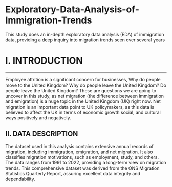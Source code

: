 # Exploratory-Data-Analysis-of-Immigration-Trends
This study does an in-depth exploratory data analysis (EDA) of immigration data, providing a deep inquiry into migration trends seen over several years
# I.	INTRODUCTION 
---
Employee attrition is a significant concern for businesses, Why do people move to the United Kingdom? Why do people leave the United Kingdom? Do people leave the United Kingdom? These are questions we are going to uncover in this study, as net migration (the difference between immigration and emigration) is a huge topic in the United Kingdom (UK) right now. Net migration is an important data point to UK policymakers, as this data is believed to affect the UK in terms of economic growth social, and cultural ways positively and negatively.

II.	DATA DESCRIPTION
----
The dataset used in this analysis contains extensive annual records of migration, including immigration, emigration, and net migration. It also classifies migration motivations, such as employment, study, and others. The data ranges from 1991 to 2022, providing a long-term view on migration trends. This comprehensive dataset was derived from the ONS Migration Statistics Quarterly Report, assuring excellent data integrity and dependability.
